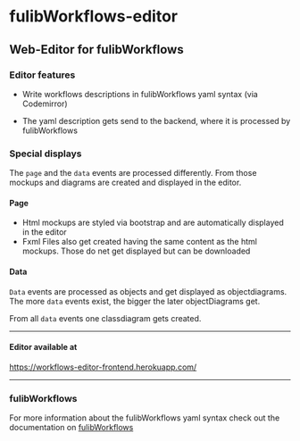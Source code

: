 # fulibWorkflows-editor
## Web-Editor for fulibWorkflows

### Editor features
- Write workflows descriptions in fulibWorkflows yaml syntax (via Codemirror)

- The yaml description gets send to the backend, where it is processed by fulibWorkflows

### Special displays
The `page` and the `data` events are processed differently. From those mockups and diagrams are created and displayed in the editor.
#### Page
- Html mockups are styled via bootstrap and are automatically displayed in the editor
- Fxml Files also get created having the same content as the html mockups. Those do net get displayed but can be downloaded

#### Data
`Data` events are processed as objects and get displayed as objectdiagrams. The more `data` events exist, the bigger the later objectDiagrams get.

From all `data` events one classdiagram gets created.

------------------
#### Editor available at
https://workflows-editor-frontend.herokuapp.com/

------------------
### fulibWorkflows
For more information about the fulibWorkflows yaml syntax check out the documentation on [fulibWorkflows](https://github.com/fujaba/fulibWorkflows#usage)